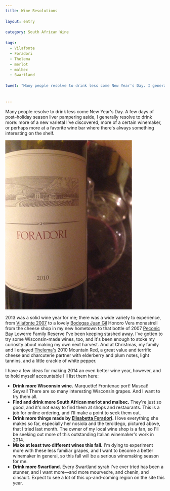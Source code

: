 ```yaml
---
title: Wine Resolutions

layout: entry

category: South African Wine

tags:
  - Vilafonte
  - Foradori
  - Thelema
  - merlot
  - malbec
  - Swartland

tweet: "Many people resolve to drink less come New Year's Day. I generally resolve to drink more."


---
```


Many people resolve to drink less come New Year's Day. A few days of post–holiday season liver pampering aside, I generally resolve to drink more: more of a new varietal I've discovered, more of a certain winemaker, or perhaps more at a favorite wine bar where there's always something interesting on the shelf. 

![Foradori bottle](/photos/foradori.jpg "Bottle of 2010 Foradori Teroldego")

2013 was a solid wine year for me; there was a wide variety to experience, from [Vilafonte 2007](http://stellenbauchery.com/blog/11-22-2013/disney-world.html) to a lovely [Bodegas Juan Gil](http://www.bodegasjuangil.com/) Honoro Vera monastrell from the cheese shop in my new hometown to that bottle of 2007 [Peconic Bay](http://www.peconicbaywinery.com/) Lowerre Family Reserve I've been keeping stashed away. I've gotten to try some Wisconsin-made wines, too, and it's been enough to stoke my curiosity about making my own next harvest. And at Christmas, my family and I enjoyed [Thelema's](http://www.thelema.co.za/) 2010 Mountain Red, a great value and terrific cheese and charcuterie partner with elderberry and plum notes, light tannins, and a little crackle of white pepper. 

I have a few ideas for making 2014 an even better wine year, however, and to hold myself accountable I'll list them here:

- **Drink more Wisconsin wine.**
Marquette! Frontenac port! Muscat! Seyval! There are so many interesting Wisconsin grapes. And I want to try them all.
- **Find and drink more South African merlot and malbec.** 
They're just so good, and it's not easy to find them at shops and restaurants. This is a job for online ordering, and I'll make a point to seek them out.
- **Drink more things made by [Elisabetta Foradori](http://www.elisabettaforadori.com/).** 
I love everything she makes so far, especially her nosiola and the teroldego, pictured above, that I tried last month. The owner of my local wine shop is a fan, so I'll be seeking out more of this outstanding Italian winemaker's work in 2014.
- **Make at least two different wines this fall.** 
I'm dying to experiment more with these less familiar grapes, and I want to become a better winemaker in general, so this fall will be a serious winemaking season for me.
- **Drink more Swartland.** Every Swartland syrah I've ever tried has been a stunner, and I want more––and more mourvedre, and chenin, and cinsault. Expect to see a lot of this up-and-coming region on the site this year.
